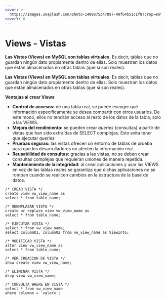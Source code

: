 ```yaml
---
cover: >-
  https://images.unsplash.com/photo-1489875347897-49f64b51c1f8?crop=entropy&cs=tinysrgb&fm=jpg&ixid=MnwxOTcwMjR8MHwxfHNlYXJjaHwxfHxzcWx8ZW58MHx8fHwxNjU2Mjc1MjQy&ixlib=rb-1.2.1&q=80
coverY: 0
---
```


# Views - Vistas

**Las Vistas (Views) en MySQL son tablas virtuales.** Es decir, tablas que no guardan ningún dato propiamente dentro de ellas. Solo muestran los datos que están almacenados en otras tablas (que sí son reales).

**Las Vistas (Views) en MySQL son tablas virtuales.** Es decir, tablas que no guardan ningún dato propiamente dentro de ellas. Solo muestran los datos que están almacenados en otras tablas (que sí son reales).

**Ventajas al crear Views**

* **Control de accesos:** de una tabla real, se puede escoger qué información específicamente se desea compartir con otros usuarios. De este modo, ellos no tendrán acceso al resto de los datos de la tabla, solo a las VIEWS.
* **Mejora del rendimiento:** se pueden crear _queries_ (consultas) a partir de vistas que han sido extraídas de SELECT complejas. Esto evita tener que ejecutar _queries_
* **Pruebas seguras:** las vistas ofrecen un entorno de tablas de prueba para que los desarrolladores no afecten la información real.
* **Reusabilidad de consultas:** gracias a las vistas, no se deben crear consultas complejas que requieran uniones de manera repetida.
* **Mantenimiento de la integridad:** al crear aplicaciones y usar las VIEWS en vez de las tablas reales se garantiza que dichas aplicaciones no se rompan cuando se realicen cambios en la estructura de la base de datos.

```
/* CREAR VISTA */
create view vw_view_name as 
select * from table_name;

/* REEMPLAZAR VISTA */
create or replace view vw_view_name as 
select * from table_name;

/* EJECUTAR VISTA */
select * from vw_view_name;
select column01, column02 from vw_view_name as ViewInto;

/* MODIFICAR VISTA */
alter view vw_view_name as
select * from table_name;

/* VER CREACION DE VISTA */
show create view vw_view_name;

/* ELIMINAR VISTA */
drop view vw_view_name;

/* CONSULTA WHERE EN VISTA */
select * from vw_view_name 
where columnx = 'valorx';
```
